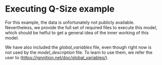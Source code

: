 # Executing Q-Size example

For this example, the data is unfortunately not publicly available. Nevertheless, we provide the full set of required files to execute this model, which should be helful to get a general idea of the inner working of this model.

We have also included the *global_variables* file, even though right now is not used by the *model_description* file. To learn to use them, we refer the user to (https://ignnition.net/doc/global_variables/).
